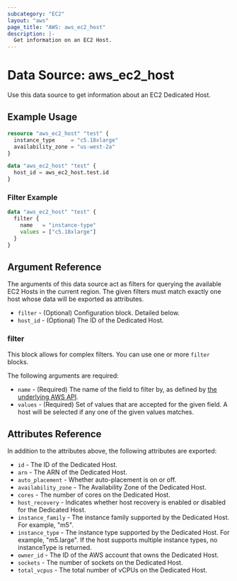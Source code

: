```yaml
---
subcategory: "EC2"
layout: "aws"
page_title: "AWS: aws_ec2_host"
description: |-
  Get information on an EC2 Host.
---
```


# Data Source: aws_ec2_host

Use this data source to get information about an EC2 Dedicated Host.

## Example Usage

```terraform
resource "aws_ec2_host" "test" {
  instance_type     = "c5.18xlarge"
  availability_zone = "us-west-2a"
}

data "aws_ec2_host" "test" {
  host_id = aws_ec2_host.test.id
}
```

### Filter Example

```terraform
data "aws_ec2_host" "test" {
  filter {
    name   = "instance-type"
    values = ["c5.18xlarge"]
  }
}
```

## Argument Reference

The arguments of this data source act as filters for querying the available EC2 Hosts in the current region.
The given filters must match exactly one host whose data will be exported as attributes.

* `filter` - (Optional) Configuration block. Detailed below.
* `host_id` - (Optional) The ID of the Dedicated Host.

### filter

This block allows for complex filters. You can use one or more `filter` blocks.

The following arguments are required:

* `name` - (Required) The name of the field to filter by, as defined by [the underlying AWS API](https://docs.aws.amazon.com/AWSEC2/latest/APIReference/API_DescribeHosts.html).
* `values` - (Required) Set of values that are accepted for the given field. A host will be selected if any one of the given values matches.

## Attributes Reference

In addition to the attributes above, the following attributes are exported:

* `id` - The ID of the Dedicated Host.
* `arn` - The ARN of the Dedicated Host.
* `auto_placement` - Whether auto-placement is on or off.
* `availability_zone` - The Availability Zone of the Dedicated Host.
* `cores` - The number of cores on the Dedicated Host.
* `host_recovery` - Indicates whether host recovery is enabled or disabled for the Dedicated Host.
* `instance_family` - The instance family supported by the Dedicated Host. For example, "m5".
* `instance_type` - The instance type supported by the Dedicated Host. For example, "m5.large". If the host supports multiple instance types, no instanceType is returned.
* `owner_id` - The ID of the AWS account that owns the Dedicated Host.
* `sockets` - The number of sockets on the Dedicated Host.
* `total_vcpus` - The total number of vCPUs on the Dedicated Host.
